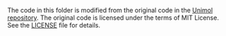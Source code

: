 The code in this folder is modified from the original code in the [Unimol repository](https://github.com/deepmodeling/Uni-Mol/tree/main/unimol). The original code is licensed under the terms of MIT License. See the [LICENSE](https://github.com/deepmodeling/Uni-Mol/blob/main/LICENSE) file for details.
